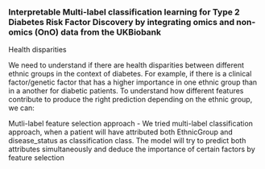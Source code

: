 ### Interpretable Multi-label classification learning for Type 2 Diabetes Risk Factor Discovery by integrating omics and non-omics (OnO) data from the UKBiobank

Health disparities

We need to understand if there are health disparities between different ethnic groups in the context of diabetes. For example, if there is a clinical factor/genetic factor that has a higher importance in one ethnic group than in a another for diabetic patients. To understand how different features contribute to produce the right prediction depending on the ethnic group, we can:

Mutli-label feature selection approach - We tried multi-label classification approach, when a patient will have attributed both EthnicGroup and disease_status as classification class. The model will try to predict both attributes simultaneously and deduce the importance of certain factors by feature selection
